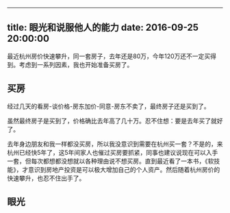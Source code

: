
---
title: 眼光和说服他人的能力
date: 2016-09-25 20:00:00
---

最近杭州房价快速攀升，同一套房子，去年还是80万，今年120万还不一定买得到。考虑到一系列因素，我也开始准备买房了。


## 买房
经过几天的看房-谈价格-房东加价-同意-房东不卖了，最终房子还是买到了。

虽然最终房子是买到了，价格确比去年高了几十万。忍不住想：要是去年买了就好了。

去年身边朋友和我一样都没买房，所以我没意识到需要在杭州买一套？不是的，来杭州已经快5年了，这5年间家人也催过买房要抓紧，同事也建议说现在可以入手一套，但每次都想都没想就以各种理由说不想买房。直到最近看了一本书，《软技能》，才意识到房地产投资是可以极大增加自己的个人资产。然后随着杭州房价的快速攀升，也忍不住出手了。

## 眼光















